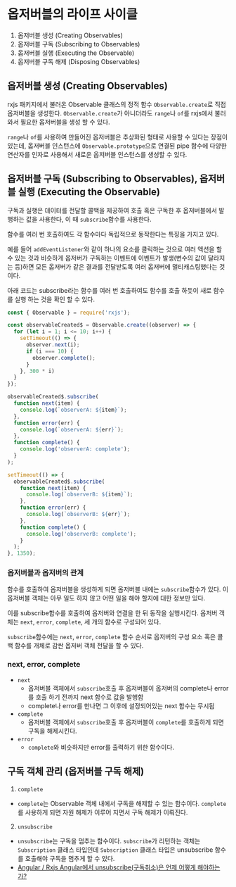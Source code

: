 # 옵저버블의 라이프 사이클

1. 옵저버블 생성 (Creating Observables)
2. 옵저버블 구독 (Subscribing to Observables)
3. 옵저버블 실행 (Executing the Observable)
4. 옵저버블 구독 해제 (Disposing Observables)

## 옵저버블 생성 (Creating Observables)
rxjs 패키지에서 불러온 Observable 클래스의 정적 함수 ```Observable.create```로 직접 옵저버블을 생성한다. ```Observable.create```가 아니더라도 ```range```나 ```of```를 rxjs에서 불러와서 필요한 옵저버블을 생성 할 수 있다.

```range```나 ```of```를 사용하여 만들어진 옵저버블은 추상화된 형태로 사용할 수 있다는 장점이 있는데, 옵저버블 인스턴스에 ```Observable.prototype```으로 연결된 pipe 함수에 다양한 연산자를 인자로 사용해서 새로운 옵저버블 인스턴스를 생성할 수 있다.
## 옵저버블 구독 (Subscribing to Observables), 옵저버블 실행 (Executing the Observable) 
구독과 실행은 데이터를 전달할 콜백을 제공하여 호출 혹은 구독한 후 옵저버블에서 발행하는 값을 사용한다, 이 때 ```subscribe```함수를 사용한다. 

함수를 여러 번 호출하여도 각 함수마다 독립적으로 동작한다는 특징을 가지고 있다.

 예를 들어 ```addEventListener```와 같이 하나의 요소를 클릭하는 것으로 여러 액션을 할 수 있는 것과 비슷하게 옵저버가 구독하는 이벤트에 이벤트가 발생(변수의 값이 달라지는 등)하면 모든 옵저버가 같은 결과를 전달받도록 여러 옵저버에 멀티캐스팅했다는 것이다.

아래 코드는 subscribe라는 함수를 여러 번 호출하여도 함수를 호출 하듯이 새로 함수를 실행 하는 것을 확인 할 수 있다.

```javascript
const { Observable } = require('rxjs');

const observableCreated$ = Observable.create((observer) => {
  for (let i = 1; i <= 10; i++) {
    setTimeout(() => {
      observer.next(i);
      if (i === 10) {
        observer.complete();
      }
    }, 300 * i)
  }
});

observableCreated$.subscribe(
  function next(item) {
    console.log(`observerA: ${item}`);
  },
  function error(err) {
    console.log(`observerA: ${err}`);
  },
  function complete() {
    console.log('observerA: complete');
  }
);

setTimeout(() => {
  observableCreated$.subscribe(
    function next(item) {
      console.log(`observerB: ${item}`);
    },
    function error(err) {
      console.log(`observerB: ${err}`);
    },
    function complete() {
      console.log('observerB: complete');
    }
  );
}, 1350);
```

### 옵저버블과 옵저버의 관계
함수를 호출하여 옵저버블을 생성하게 되면 옵저버블 내에는 ```subscribe```함수가 있다. 이 옵저버블 객체는 아무 일도 하지 않고 어떤 일을 해야 할지에 대한 정보만 있다.

이를 subscribe함수를 호출하여 옵저버와 연결을 한 뒤 동작을 실행시킨다. 옵저버 객체는  ```next```, ```error```, ```complete```, 세 개의 함수로 구성되어 있다.

```subscribe```함수에는 ```next```, ```error```, ```complete``` 함수 순서로 옵저버의 구성 요소 혹은 콜백 함수를 개체로 감싼 옵저버 객체 전달을 할 수 있다.

### next, error, complete
  * ```next```
    * 옵저버블 객체에서 ```subscribe```호출 후 옵저버블이 옵저버의 complete나 error를 호출 하기 전까지 next 함수로 값을 발행함
    * complete나 error를 만나면 그 이후에 설정되어있는 next 함수는 무시됨
  * ```complete```
    * 옵저버블 객체에서 ```subscribe```호출 후 옵저버블이 ```complete```를 호출하게 되면 구독을 해제시킨다.
  * ```error```
    * ```complete```와 비슷하지만 error를 출력하기 위한 함수이다.

## 구독 객체 관리 (옵저버블 구독 해제)
1. ```complete```
  * ```complete```는 Observable 객체 내에서 구독을 해제할 수 있는 함수이다. ```complete```를 사용하게 되면 자원 해제가 이루어 지면서 구독 해제가 이뤄진다.
2. ```unsubscribe```
  * ```unsubscribe```는 구독을 멈추는 함수이다. ```subscribe```가 리턴하는 객체는 ```Subscription``` 클래스 타입인데 ```Subscription``` 클래스 타입은 unsubscribe 함수를 호출해야 구독을 멈추게 할 수 있다.
  * [ Angular / Rxjs  Angular에서 unsubscribe(구독취소)은 언제 어떻게 해야하는가?](https://web-front-end.tistory.com/71)

